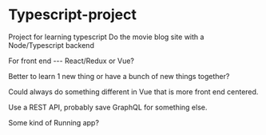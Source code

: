 # Typescript-project
Project for learning typescript 
Do the movie blog site with a Node/Typescript backend

For front end --- React/Redux or Vue?

Better to learn 1 new thing or have a bunch of new things together?

Could always do something different in Vue that is more front end centered.

Use a REST API, probably save GraphQL for something else.

Some kind of Running app?
